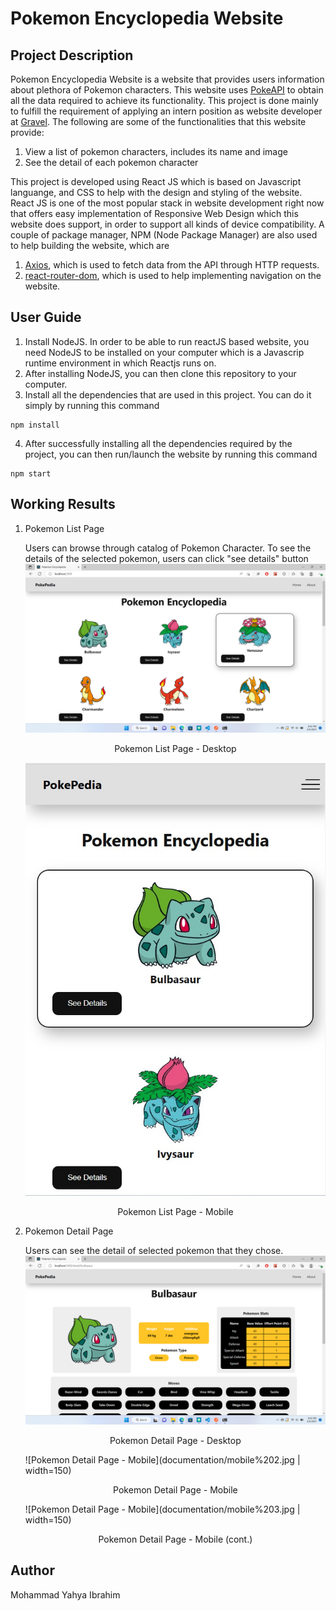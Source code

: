 # Pokemon Encyclopedia Website

## Project Description

Pokemon Encyclopedia Website is a website that provides users information about plethora of Pokemon characters. This website uses [PokeAPI](https://pokeapi.co/docs/v2) to obtain all the data required to achieve its functionality. This project is done mainly to fulfill the requirement of applying an intern position as website developer at [Gravel](https://gravel.co.id/). The following are some of the functionalities that this website provide:

1. View a list of pokemon characters, includes its name and image
2. See the detail of each pokemon character

This project is developed using React JS which is based on Javascript languange, and CSS to help with the design and styling of the website. React JS is one of the most popular stack in website development right now that offers easy implementation of Responsive Web Design which this website does support, in order to support all kinds of device compatibility. A couple of package manager, NPM (Node Package Manager) are also used to help building the website, which are

1. [Axios](https://www.npmjs.com/package/axios), which is used to fetch data from the API through HTTP requests.
2. [react-router-dom](https://www.npmjs.com/package/react-router-dom), which is used to help implementing navigation on the website.

## User Guide

1. Install NodeJS. In order to be able to run reactJS based website, you need NodeJS to be installed on your computer which is a Javascrip runtime environment in which Reactjs runs on.
2. After installing NodeJS, you can then clone this repository to your computer.
3. Install all the dependencies that are used in this project. You can do it simply by running this command

```
npm install
```

4. After successfully installing all the dependencies required by the project, you can then run/launch the website by running this command

```
npm start
```

## Working Results

1.  Pokemon List Page

    Users can browse through catalog of Pokemon Character. To see the details of the selected pokemon, users can click "see details" button
    ![Pokemon List Page - Desktop](documentation/desktop%201.png)
       <div align="center">
            Pokemon List Page - Desktop
       </div>

    ![Pokemon List Page - Mobile](documentation/mobile%201.jpg)
       <div align="center">
            Pokemon List Page - Mobile
       </div>

2.  Pokemon Detail Page

    Users can see the detail of selected pokemon that they chose.
    ![Pokemon Detail Page - Desktop](documentation/desktop%202.png)
       <div align="center">
            Pokemon Detail Page - Desktop
       </div>

    ![Pokemon Detail Page - Mobile](documentation/mobile%202.jpg | width=150)
       <div align="center">
            Pokemon Detail Page - Mobile
       </div>

    ![Pokemon Detail Page - Mobile](documentation/mobile%203.jpg | width=150)
       <div align="center">
            Pokemon Detail Page - Mobile (cont.)
       </div>

## Author

Mohammad Yahya Ibrahim
